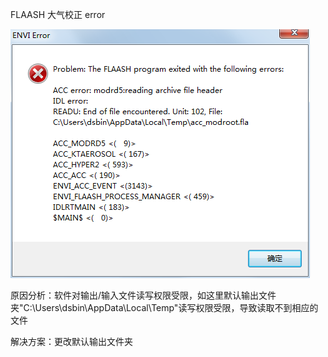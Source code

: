 FLAASH 大气校正 error

![Alt Text](https://github.com/williamGD/Notes/blob/master/Pictures/FLAASHerror1.png)

原因分析：软件对输出/输入文件读写权限受限，如这里默认输出文件夹"C:\Users\dsbin\AppData\Local\Temp"读写权限受限，导致读取不到相应的文件

解决方案：更改默认输出文件夹
